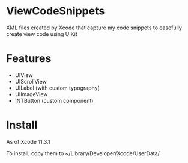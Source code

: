 # ViewCodeSnippets
XML files created by Xcode that capture my code snippets to easefully create view code using UIKit

# Features
- UIView
- UIScrollView
- UILabel (with custom typography)
- UIImageView
- INTButton (custom component)

# Install
As of Xcode 11.3.1

To install, copy them to ~/Library/Developer/Xcode/UserData/
